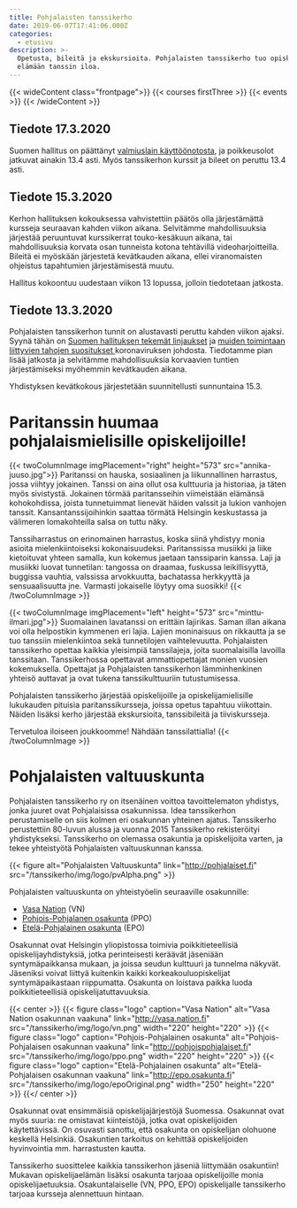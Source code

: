 ```yaml
---
title: Pohjalaisten tanssikerho
date: 2019-06-07T17:41:06.000Z
categories:
  - etusivu
description: >-
  Opetusta, bileitä ja ekskursioita. Pohjalaisten tanssikerho tuo opiskelijan
  elämään tanssin iloa.
---
```

{{< wideContent class="frontpage">}} {{< courses firstThree >}} {{< events >}} {{< /wideContent  >}}

## Tiedote 17.3.2020

Suomen hallitus on päättänyt [valmiuslain käyttöönotosta](https://valtioneuvosto.fi/artikkeli/-/asset_publisher/10616/hallitus-totesi-suomen-olevan-poikkeusoloissa-koronavirustilanteen-vuoksi), ja poikkeusolot jatkuvat ainakin 13.4 asti. Myös tanssikerhon kurssit ja bileet on peruttu 13.4 asti.



## Tiedote 15.3.2020

Kerhon hallituksen kokouksessa vahvistettiin päätös olla järjestämättä kursseja seuraavan kahden viikon aikana. Selvitämme mahdollisuuksia järjestää peruuntuvat kurssikerrat touko-kesäkuun aikana, tai mahdollisuuksia korvata osan tunneista kotona tehtävillä videoharjoitteilla. Bileitä ei myöskään järjestetä kevätkauden aikana, ellei viranomaisten ohjeistus tapahtumien järjestämisestä muutu.

Hallitus kokoontuu uudestaan viikon 13 lopussa, jolloin tiedotetaan jatkosta. 

## Tiedote 13.3.2020

Pohjalaisten tanssikerhon tunnit on alustavasti peruttu kahden viikon ajaksi. Syynä tähän on [Suomen hallituksen tekemät linjaukset](https://valtioneuvosto.fi/artikkeli/-/asset_publisher/10616/hallitus-paatti-suosituksista-koronaviruksen-leviamisen-hillitsemiseksi) ja [muiden toimintaan liittyvien tahojen suositukset ](https://www.stol-ry.fi/?x118281=185551)koronaviruksen johdosta. Tiedotamme pian lisää jatkosta ja selvitämme mahdollisuuksia korvaavien tuntien järjestämiseksi myöhemmin kevätkauden aikana.

Yhdistyksen kevätkokous järjestetään suunnitellusti sunnuntaina 15.3.

# Paritanssin huumaa pohjalaismielisille opiskelijoille!

{{< twoColumnImage imgPlacement="right" height="573" src="annika-juuso.jpg">}} Paritanssi on hauska, sosiaalinen ja liikunnallinen harrastus, jossa viihtyy jokainen. Tanssi on aina ollut osa kulttuuria ja historiaa, ja täten myös sivistystä. Jokainen törmää paritansseihin viimeistään elämänsä kohokohdissa, joista tunnetuimmat lienevät häiden valssit ja lukion vanhojen tanssit. Kansantanssijoihinkin saattaa törmätä Helsingin keskustassa ja välimeren lomakohteilla salsa on tuttu näky.

Tanssiharrastus on erinomainen harrastus, koska siinä yhdistyy monia asioita mielenkiintoiseksi kokonaisuudeksi. Paritanssissa musiikki ja liike kietoituvat yhteen samalla, kun kokemus jaetaan tanssiparin kanssa. Laji ja musiikki luovat tunnetilan: tangossa on draamaa, fuskussa leikillisyyttä, buggissa vauhtia, valssissa arvokkuutta, bachatassa herkkyyttä ja sensuaalisuutta jne. Varmasti jokaiselle löytyy oma suosikki! {{< /twoColumnImage >}}

{{< twoColumnImage imgPlacement="left" height="573" src="minttu-ilmari.jpg">}} Suomalainen lavatanssi on erittäin lajirikas. Saman illan aikana voi olla helpostikin kymmenen eri lajia. Lajien moninaisuus on rikkautta ja se tuo tanssiin mielenkiintoa sekä tunnetilojen vaihtelevuutta. Pohjalaisten tanssikerho opettaa kaikkia yleisimpiä tanssilajeja, joita suomalaisilla lavoilla tanssitaan. Tanssikerhossa opettavat ammattiopettajat monien vuosien kokemuksella. Opettajat ja Pohjalaisten tanssikerhon lämminhenkinen yhteisö auttavat ja ovat tukena tanssikulttuuriin tutustumisessa.

Pohjalaisten tanssikerho järjestää opiskelijoille ja opiskelijamielisille lukukauden pituisia paritanssikursseja, joissa opetus tapahtuu viikottain. Näiden lisäksi kerho järjestää ekskursioita, tanssibileitä ja tiiviskursseja.

Tervetuloa iloiseen joukkoomme! Nähdään tanssilattialla! {{< /twoColumnImage >}}

# Pohjalaisten valtuuskunta

Pohjalaisten tanssikerho ry on itsenäinen voittoa tavoittelematon yhdistys, jonka juuret ovat Pohjalaisissa osakunnissa. Idea tanssikerhon perustamiselle on siis kolmen eri osakunnan yhteinen ajatus. Tanssikerho perustettiin 80-luvun alussa ja vuonna 2015 Tanssikerho rekisteröityi yhdistykseksi. Tanssikerho on olemassa osakuntia ja opiskelijoita varten, ja tekee yhteistyötä Pohjalaisten valtuuskunnan kanssa.

{{< figure alt="Pohjalaisten Valtuuskunta" link="http://pohjalaiset.fi" src="/tanssikerho/img/logo/pvAlpha.png" >}}

Pohjalaisten valtuuskunta on yhteistyöelin seuraaville osakunnille:

* [Vasa Nation](http://vasa.nation.fi) (VN)
* [Pohjois-Pohjalanen osakunta](http://pohjoispohjalaiset.fi) (PPO)
* [Etelä-Pohjalainen osakunta](http://epo.osakunta.fi) (EPO)

Osakunnat ovat Helsingin yliopistossa toimivia poikkitieteellisiä opiskelijayhdistyksiä, jotka perinteisesti keräävät jäseniään syntymäpaikkansa mukaan, ja joissa seudun kulttuuri ja tunnelma näkyvät. Jäseniksi voivat liittyä kuitenkin kaikki korkeakouluopiskelijat syntymäpaikastaan riippumatta. Osakunta on loistava paikka luoda poikkitieteellisiä opiskelijatuttavuuksia.

{{< center >}} {{< figure class="logo" caption="Vasa Nation" alt="Vasa Nation osakunnan vaakuna" link="http://vasa.nation.fi" src="/tanssikerho/img/logo/vn.png" width="220" height="220" >}} {{< figure class="logo" caption="Pohjois-Pohjalainen osakunta" alt="Pohjois-Pohjalaisen osakunnan vaakuna" link="http://pohjoispohjalaiset.fi" src="/tanssikerho/img/logo/ppo.png" width="220" height="220" >}} {{< figure class="logo" caption="Etelä-Pohjalainen osakunta" alt="Etelä-Pohjalaisen osakunnan vaakuna" link="http://epo.osakunta.fi" src="/tanssikerho/img/logo/epoOriginal.png" width="250" height="220" >}} {{</ center >}}

Osakunnat ovat ensimmäisiä opiskelijajärjestöjä Suomessa. Osakunnat ovat myös suuria: ne omistavat kiinteistöjä, jotka ovat opiskelijoiden käytettävissä. On osuvasti sanottu, että osakunta on opiskelijan olohuone keskellä Helsinkiä. Osakuntien tarkoitus on kehittää opiskelijoiden hyvinvointia mm. harrastusten kautta.

Tanssikerho suosittelee kaikkia tanssikerhon jäseniä liittymään osakuntiin! Mukavan opiskelijaelämän lisäksi osakunta tarjoaa opiskelijoille monia opiskelijaetuuksia. Osakuntalaiselle (VN, PPO, EPO) opiskelijalle tanssikerho tarjoaa kursseja alennettuun hintaan.